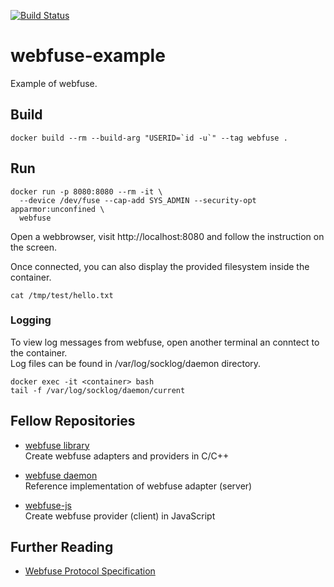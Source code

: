 [![Build Status](https://travis-ci.org/falk-werner/webfuse-example.svg?branch=master)](https://travis-ci.org/falk-werner/webfuse-example)

# webfuse-example
Example of webfuse.

## Build

    docker build --rm --build-arg "USERID=`id -u`" --tag webfuse .

## Run

    docker run -p 8080:8080 --rm -it \
      --device /dev/fuse --cap-add SYS_ADMIN --security-opt apparmor:unconfined \
      webfuse

Open a webbrowser, visit http://localhost:8080 and follow the instruction on the screen.

Once connected, you can also display the provided filesystem inside the container.

    cat /tmp/test/hello.txt

### Logging

To view log messages from webfuse, open another terminal an conntect to the container.  
Log files can be found in /var/log/socklog/daemon directory.

    docker exec -it <container> bash
    tail -f /var/log/socklog/daemon/current

## Fellow Repositories

*   [webfuse library](https://github.com/falk-werner/webfuse)  
    Create webfuse adapters and providers in C/C++

*   [webfuse daemon](https://github.com/falk-werner/webfused)  
    Reference implementation of webfuse adapter (server)

*   [webfuse-js](https://github.com/falk-werner/webfuse-js)  
    Create webfuse provider (client) in JavaScript

## Further Reading

*   [Webfuse Protocol Specification](https://github.com/falk-werner/webfuse/blob/master/doc/protocol.md)
